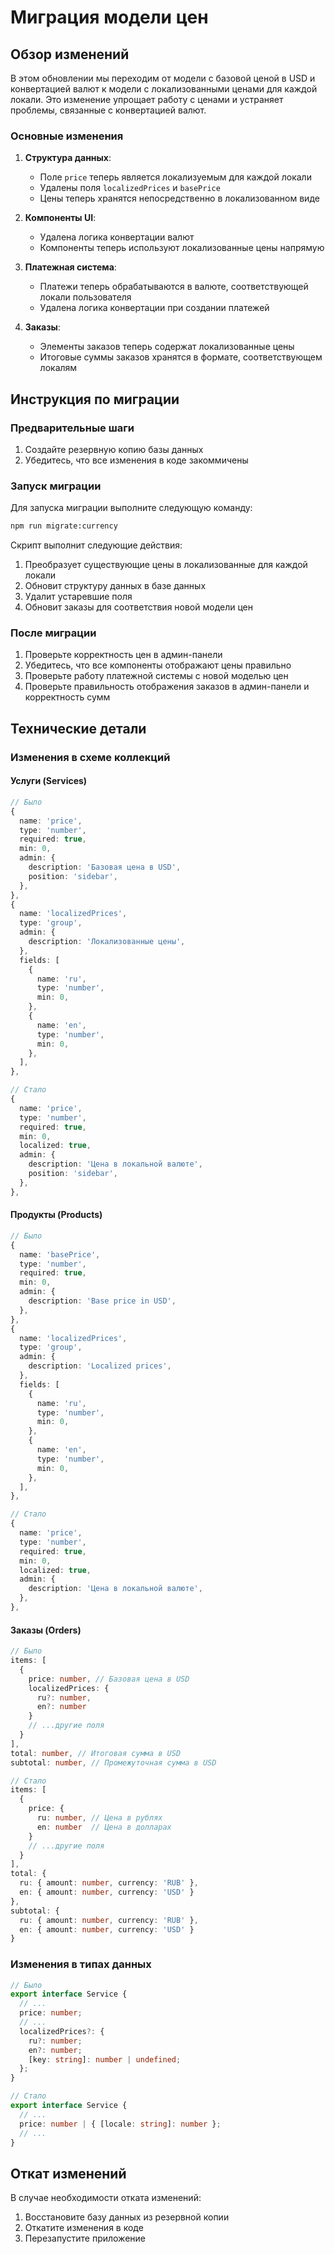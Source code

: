 # Миграция модели цен

## Обзор изменений

В этом обновлении мы переходим от модели с базовой ценой в USD и конвертацией валют к модели с локализованными ценами для каждой локали. Это изменение упрощает работу с ценами и устраняет проблемы, связанные с конвертацией валют.

### Основные изменения

1. **Структура данных**:
   - Поле `price` теперь является локализуемым для каждой локали
   - Удалены поля `localizedPrices` и `basePrice`
   - Цены теперь хранятся непосредственно в локализованном виде

2. **Компоненты UI**:
   - Удалена логика конвертации валют
   - Компоненты теперь используют локализованные цены напрямую

3. **Платежная система**:
   - Платежи теперь обрабатываются в валюте, соответствующей локали пользователя
   - Удалена логика конвертации при создании платежей

4. **Заказы**:
   - Элементы заказов теперь содержат локализованные цены
   - Итоговые суммы заказов хранятся в формате, соответствующем локалям

## Инструкция по миграции

### Предварительные шаги

1. Создайте резервную копию базы данных
2. Убедитесь, что все изменения в коде закоммичены

### Запуск миграции

Для запуска миграции выполните следующую команду:

```bash
npm run migrate:currency
```

Скрипт выполнит следующие действия:

1. Преобразует существующие цены в локализованные для каждой локали
2. Обновит структуру данных в базе данных
3. Удалит устаревшие поля
4. Обновит заказы для соответствия новой модели цен

### После миграции

1. Проверьте корректность цен в админ-панели
2. Убедитесь, что все компоненты отображают цены правильно
3. Проверьте работу платежной системы с новой моделью цен
4. Проверьте правильность отображения заказов в админ-панели и корректность сумм

## Технические детали

### Изменения в схеме коллекций

#### Услуги (Services)

```typescript
// Было
{
  name: 'price',
  type: 'number',
  required: true,
  min: 0,
  admin: {
    description: 'Базовая цена в USD',
    position: 'sidebar',
  },
},
{
  name: 'localizedPrices',
  type: 'group',
  admin: {
    description: 'Локализованные цены',
  },
  fields: [
    {
      name: 'ru',
      type: 'number',
      min: 0,
    },
    {
      name: 'en',
      type: 'number',
      min: 0,
    },
  ],
},

// Стало
{
  name: 'price',
  type: 'number',
  required: true,
  min: 0,
  localized: true,
  admin: {
    description: 'Цена в локальной валюте',
    position: 'sidebar',
  },
},
```

#### Продукты (Products)

```typescript
// Было
{
  name: 'basePrice',
  type: 'number',
  required: true,
  min: 0,
  admin: {
    description: 'Base price in USD',
  },
},
{
  name: 'localizedPrices',
  type: 'group',
  admin: {
    description: 'Localized prices',
  },
  fields: [
    {
      name: 'ru',
      type: 'number',
      min: 0,
    },
    {
      name: 'en',
      type: 'number',
      min: 0,
    },
  ],
},

// Стало
{
  name: 'price',
  type: 'number',
  required: true,
  min: 0,
  localized: true,
  admin: {
    description: 'Цена в локальной валюте',
  },
},
```

#### Заказы (Orders)

```typescript
// Было
items: [
  {
    price: number, // Базовая цена в USD
    localizedPrices: {
      ru?: number,
      en?: number
    }
    // ...другие поля
  }
],
total: number, // Итоговая сумма в USD
subtotal: number, // Промежуточная сумма в USD

// Стало
items: [
  {
    price: {
      ru: number, // Цена в рублях
      en: number  // Цена в долларах
    }
    // ...другие поля
  }
],
total: {
  ru: { amount: number, currency: 'RUB' },
  en: { amount: number, currency: 'USD' }
},
subtotal: {
  ru: { amount: number, currency: 'RUB' },
  en: { amount: number, currency: 'USD' }
}
```

### Изменения в типах данных

```typescript
// Было
export interface Service {
  // ...
  price: number;
  // ...
  localizedPrices?: {
    ru?: number;
    en?: number;
    [key: string]: number | undefined;
  };
}

// Стало
export interface Service {
  // ...
  price: number | { [locale: string]: number };
  // ...
}
```

## Откат изменений

В случае необходимости отката изменений:

1. Восстановите базу данных из резервной копии
2. Откатите изменения в коде
3. Перезапустите приложение 